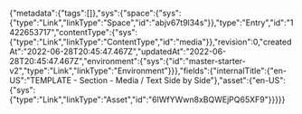 {"metadata":{"tags":[]},"sys":{"space":{"sys":{"type":"Link","linkType":"Space","id":"abjv67t9l34s"}},"type":"Entry","id":"1422653717","contentType":{"sys":{"type":"Link","linkType":"ContentType","id":"media"}},"revision":0,"createdAt":"2022-06-28T20:45:47.467Z","updatedAt":"2022-06-28T20:45:47.467Z","environment":{"sys":{"id":"master-starter-v2","type":"Link","linkType":"Environment"}}},"fields":{"internalTitle":{"en-US":"TEMPLATE - Section - Media / Text Side by Side"},"asset":{"en-US":{"sys":{"type":"Link","linkType":"Asset","id":"6lWfYWwn8xBQWEjPQ65XF9"}}}}}